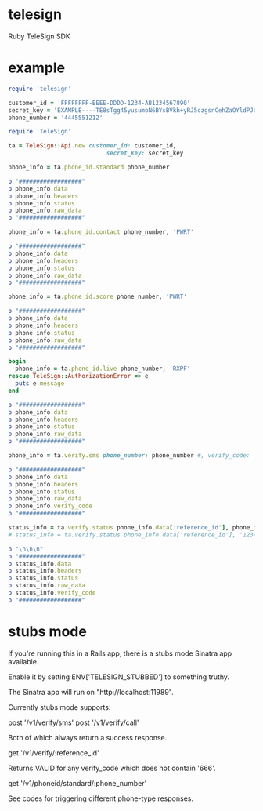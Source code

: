 telesign
=============

Ruby TeleSign SDK

example
=============
```ruby
require 'telesign'

customer_id = 'FFFFFFFF-EEEE-DDDD-1234-AB1234567890'
secret_key = 'EXAMPLE----TE8sTgg45yusumoN6BYsBVkh+yRJ5czgsnCehZaOYldPJdmFh6NeX8kunZ2zU1YWaUw/0wV6xfw=='
phone_number = '4445551212'

require 'TeleSign'

ta = TeleSign::Api.new customer_id: customer_id,
                            secret_key: secret_key

phone_info = ta.phone_id.standard phone_number

p "##################"
p phone_info.data
p phone_info.headers
p phone_info.status
p phone_info.raw_data
p "##################"

phone_info = ta.phone_id.contact phone_number, 'PWRT'

p "##################"
p phone_info.data
p phone_info.headers
p phone_info.status
p phone_info.raw_data
p "##################"

phone_info = ta.phone_id.score phone_number, 'PWRT'

p "##################"
p phone_info.data
p phone_info.headers
p phone_info.status
p phone_info.raw_data
p "##################"

begin
  phone_info = ta.phone_id.live phone_number, 'RXPF'
rescue TeleSign::AuthorizationError => e
  puts e.message
end

p "##################"
p phone_info.data
p phone_info.headers
p phone_info.status
p phone_info.raw_data
p "##################"

phone_info = ta.verify.sms phone_number: phone_number #, verify_code: '12345'

p "##################"
p phone_info.data
p phone_info.headers
p phone_info.status
p phone_info.raw_data
p phone_info.verify_code
p "##################"

status_info = ta.verify.status phone_info.data['reference_id'], phone_info.verify_code
# status_info = ta.verify.status phone_info.data['reference_id'], '12345'

p "\n\n\n"
p "##################"
p status_info.data
p status_info.headers
p status_info.status
p status_info.raw_data
p status_info.verify_code
p "##################"
```

stubs mode
=============
If you're running this in a Rails app, there is a stubs mode Sinatra app available.

Enable it by setting ENV['TELESIGN_STUBBED'] to something truthy.

The Sinatra app will run on "http://localhost:11989".

Currently stubs mode supports:

post '/v1/verify/sms'
post '/v1/verify/call'

Both of which always return a success response.

get '/v1/verify/:reference_id'

Returns VALID for any verify_code which does not contain '666'.

get '/v1/phoneid/standard/:phone_number'

See codes for triggering different phone-type responses.
